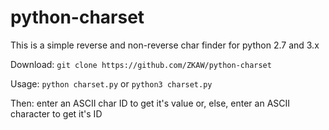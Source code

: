 # python-charset
This is a simple reverse and non-reverse char finder for python 2.7 and 3.x

Download:
`git clone https://github.com/ZKAW/python-charset`

Usage:
`python charset.py`
or
`python3 charset.py`

Then: enter an ASCII char ID to get it's value or, else, enter an ASCII character to get it's ID
